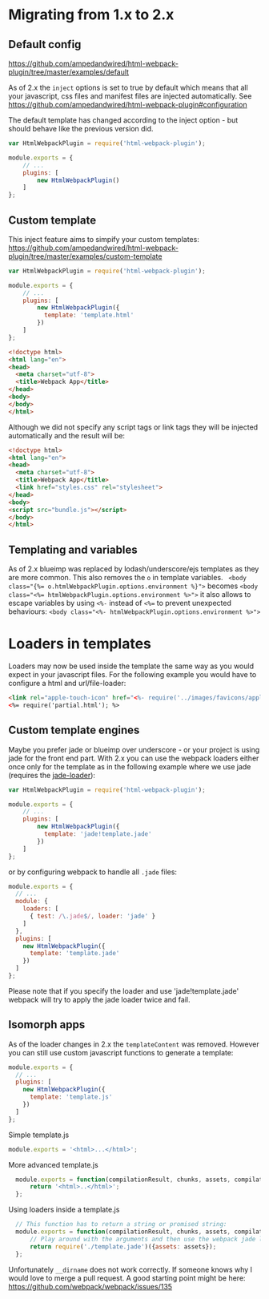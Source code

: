 # Migrating from 1.x to 2.x

## Default config

https://github.com/ampedandwired/html-webpack-plugin/tree/master/examples/default

As of 2.x the `inject` options is set to true by default which means that all your javascript, css files and manifest files are injected automatically. See https://github.com/ampedandwired/html-webpack-plugin#configuration

The default template has changed according to the inject option - but should behave like the previous version did.


```js
var HtmlWebpackPlugin = require('html-webpack-plugin');

module.exports = {
    // ...
    plugins: [
        new HtmlWebpackPlugin()
    ]
};
```

## Custom template

This inject feature aims to simpify your custom templates:
https://github.com/ampedandwired/html-webpack-plugin/tree/master/examples/custom-template

```js
var HtmlWebpackPlugin = require('html-webpack-plugin');

module.exports = {
    // ...
    plugins: [
        new HtmlWebpackPlugin({
          template: 'template.html'
        })
    ]
};
```

```html
<!doctype html>
<html lang="en">
<head>
  <meta charset="utf-8">
  <title>Webpack App</title>
</head>
<body>
</body>
</html>
```

Although we did not specify any script tags or link tags they will be injected automatically and the result will be:
```html
<!doctype html>
<html lang="en">
<head>
  <meta charset="utf-8">
  <title>Webpack App</title>
  <link href="styles.css" rel="stylesheet">
</head>
<body>
<script src="bundle.js"></script>
</body>
</html>
```

## Templating and variables

As of 2.x blueimp was replaced by lodash/underscore/ejs templates as they are more common.
This also removes the `o` in template variables. ` <body class="{%= o.htmlWebpackPlugin.options.environment %}">` becomes `<body class="<%= htmlWebpackPlugin.options.environment %>">` it also allows to escape variables by using `<%-` instead of `<%=` to prevent unexpected behaviours: `<body class="<%- htmlWebpackPlugin.options.environment %>">` 

# Loaders in templates
Loaders may now be used inside the template the same way as you would expect in your javascript files.
For the following example you would have to configure a html and url/file-loader:

```html
<link rel="apple-touch-icon" href="<%- require('../images/favicons/apple-icon-60x60.png') %>">
<%= require('partial.html'); %>
```

## Custom template engines

Maybe you prefer jade or blueimp over underscore - or your project is using jade for the front end part.
With 2.x you can use the webpack loaders either once only for the template as in the following example
where we use jade (requires the [jade-loader](https://github.com/webpack/jade-loader)):

```js
var HtmlWebpackPlugin = require('html-webpack-plugin');

module.exports = {
    // ...
    plugins: [
        new HtmlWebpackPlugin({
          template: 'jade!template.jade'
        })
    ]
};
```

or by configuring webpack to handle all `.jade` files:

```js
module.exports = {
  // ...
  module: {
    loaders: [
      { test: /\.jade$/, loader: 'jade' }
    ]
  },
  plugins: [
    new HtmlWebpackPlugin({
      template: 'template.jade'
    })
  ]
};
```

Please note that if you specify the loader and use 'jade!template.jade' webpack will try to apply the jade loader twice and fail.

## Isomorph apps

As of the loader changes in 2.x the `templateContent` was removed.
However you can still use custom javascript functions to generate a template:

```js
module.exports = {
  // ...
  plugins: [
    new HtmlWebpackPlugin({
      template: 'template.js'
    })
  ]
};
```
Simple template.js
```js
module.exports = '<html>...</html>';
```
More advanced template.js
```js
  module.exports = function(compilationResult, chunks, assets, compilation) {
      return '<html>..</html>';
  };
```
Using loaders inside a template.js
```js
  // This function has to return a string or promised string:
  module.exports = function(compilationResult, chunks, assets, compilation) {
      // Play around with the arguments and then use the webpack jade loader to load the jade:
      return require('./template.jade')({assets: assets});
  };
```

Unfortunately `__dirname` does not work correctly.
If someone knows why I would love to merge a pull request.
A good starting point might be here: https://github.com/webpack/webpack/issues/135
